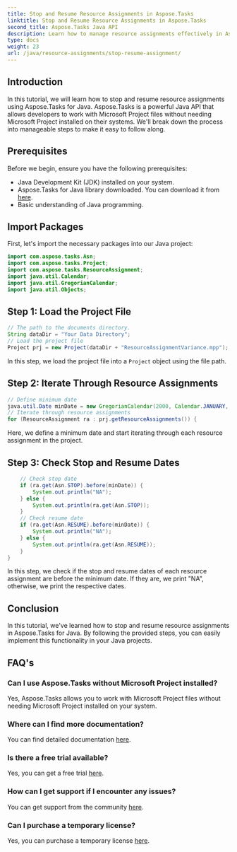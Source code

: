 ```yaml
---
title: Stop and Resume Resource Assignments in Aspose.Tasks
linktitle: Stop and Resume Resource Assignments in Aspose.Tasks
second_title: Aspose.Tasks Java API
description: Learn how to manage resource assignments effectively in Aspose.Tasks for Java with this step-by-step tutorial.
type: docs
weight: 23
url: /java/resource-assignments/stop-resume-assignment/
---
```

## Introduction
In this tutorial, we will learn how to stop and resume resource assignments using Aspose.Tasks for Java. Aspose.Tasks is a powerful Java API that allows developers to work with Microsoft Project files without needing Microsoft Project installed on their systems. We'll break down the process into manageable steps to make it easy to follow along.
## Prerequisites
Before we begin, ensure you have the following prerequisites:
- Java Development Kit (JDK) installed on your system.
- Aspose.Tasks for Java library downloaded. You can download it from [here](https://releases.aspose.com/tasks/java/).
- Basic understanding of Java programming.
## Import Packages
First, let's import the necessary packages into our Java project:
```java
import com.aspose.tasks.Asn;
import com.aspose.tasks.Project;
import com.aspose.tasks.ResourceAssignment;
import java.util.Calendar;
import java.util.GregorianCalendar;
import java.util.Objects;
```
## Step 1: Load the Project File
```java
// The path to the documents directory.
String dataDir = "Your Data Directory";
// Load the project file
Project prj = new Project(dataDir + "ResourceAssignmentVariance.mpp");
```
In this step, we load the project file into a `Project` object using the file path.
## Step 2: Iterate Through Resource Assignments
```java
// Define minimum date
java.util.Date minDate = new GregorianCalendar(2000, Calendar.JANUARY, 1).getTime();
// Iterate through resource assignments
for (ResourceAssignment ra : prj.getResourceAssignments()) {
```
Here, we define a minimum date and start iterating through each resource assignment in the project.
## Step 3: Check Stop and Resume Dates
```java
    // Check stop date
    if (ra.get(Asn.STOP).before(minDate)) {
        System.out.println("NA");
    } else {
        System.out.println(ra.get(Asn.STOP));
    }
    // Check resume date
    if (ra.get(Asn.RESUME).before(minDate)) {
        System.out.println("NA");
    } else {
        System.out.println(ra.get(Asn.RESUME));
    }
}
```
In this step, we check if the stop and resume dates of each resource assignment are before the minimum date. If they are, we print "NA", otherwise, we print the respective dates.
## Conclusion
In this tutorial, we've learned how to stop and resume resource assignments in Aspose.Tasks for Java. By following the provided steps, you can easily implement this functionality in your Java projects.

## FAQ's
### Can I use Aspose.Tasks without Microsoft Project installed?
Yes, Aspose.Tasks allows you to work with Microsoft Project files without needing Microsoft Project installed on your system.
### Where can I find more documentation?
You can find detailed documentation [here](https://reference.aspose.com/tasks/java/).
### Is there a free trial available?
Yes, you can get a free trial [here](https://releases.aspose.com/).
### How can I get support if I encounter any issues?
You can get support from the community [here](https://forum.aspose.com/c/tasks/15).
### Can I purchase a temporary license?
Yes, you can purchase a temporary license [here](https://purchase.aspose.com/temporary-license/).
